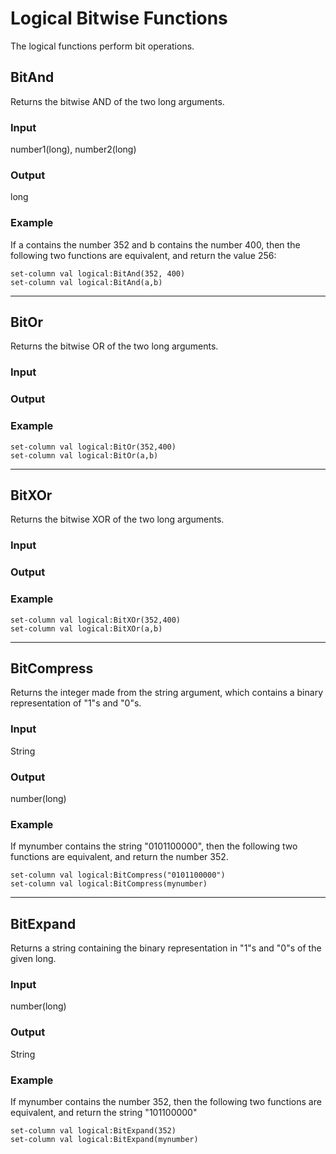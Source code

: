 # Logical Bitwise Functions

The logical functions perform bit operations.

## BitAnd
Returns the bitwise AND of the two long arguments.

### Input
number1(long), number2(long)

### Output
long

### Example
If a contains the number 352 and b contains the number 400, then the following two functions are equivalent, and return the value 256:
```
set-column val logical:BitAnd(352, 400)
set-column val logical:BitAnd(a,b)
```

---

## BitOr
Returns the bitwise OR of the two long arguments.

### Input

### Output

### Example

```
set-column val logical:BitOr(352,400)
set-column val logical:BitOr(a,b)
```

---

## BitXOr
Returns the bitwise XOR of the two long arguments.

### Input

### Output

### Example

```
set-column val logical:BitXOr(352,400)
set-column val logical:BitXOr(a,b)
```

---

## BitCompress
Returns the integer made from the string argument, which contains a binary representation of "1"s and "0"s.

### Input
String

### Output
number(long)

### Example
If mynumber contains the string "0101100000", then the following two functions are equivalent, and return the number 352.
```
set-column val logical:BitCompress("0101100000")
set-column val logical:BitCompress(mynumber)
```

---

## BitExpand
Returns a string containing the binary representation in "1"s and "0"s of the given long.

### Input
number(long)

### Output
String

### Example
If mynumber contains the number 352, then the following two functions are equivalent, and return the string "101100000"
```
set-column val logical:BitExpand(352)
set-column val logical:BitExpand(mynumber)
```
